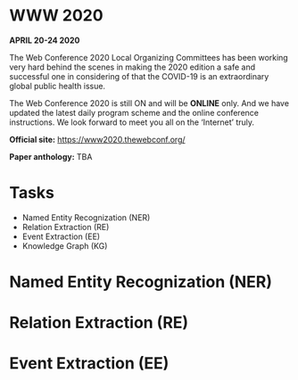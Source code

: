 # WWW 2020
**APRIL 20-24 2020**

The Web Conference 2020 Local Organizing Committees has been working very hard behind the scenes in making the 2020 edition a safe and successful one in considering of that the COVID-19 is an extraordinary global public health issue.

The Web Conference 2020 is still ON and will be **ONLINE** only. And we have updated the latest daily program scheme and the online conference instructions. We look forward to meet you all on the ‘Internet’ truly.

  
**Official site:** <https://www2020.thewebconf.org/>
  
**Paper anthology:** TBA
# Tasks
- Named Entity Recognization (NER)
- Relation Extraction (RE)
- Event Extraction (EE)
- Knowledge Graph (KG)


# Named Entity Recognization (NER)

# Relation Extraction (RE)

# Event Extraction (EE)
